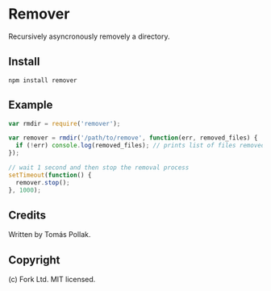 Remover
======

Recursively asyncronously removely a directory.

Install
-------

    npm install remover

Example
-----

``` js
var rmdir = require('remover');

var remover = rmdir('/path/to/remove', function(err, removed_files) {
  if (!err) console.log(removed_files); // prints list of files removed
});

// wait 1 second and then stop the removal process
setTimeout(function() {
  remover.stop();
}, 1000);
```

Credits
-------
Written by Tomás Pollak.

Copyright
---------
(c) Fork Ltd. MIT licensed.


